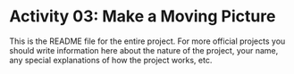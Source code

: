 # Activity 03: Make a Moving Picture

This is the README file for the entire project. For more official projects you should write information here about the nature of the project, your name, any special explanations of how the project works, etc.

